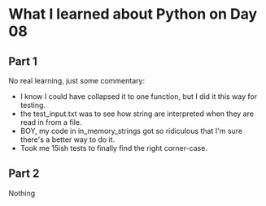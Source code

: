 # What I learned about Python on Day 08

## Part 1
No real learning, just some commentary:
- I know I could have collapsed it to one function, but I did it this way for testing.
- the test_input.txt was to see how string are interpreted when they are read in from a file.
- BOY, my code in in_memory_strings got so ridiculous that I'm sure there's a better way to do it.
- Took me 15ish tests to finally find the right corner-case.

## Part 2

Nothing